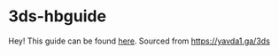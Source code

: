 # 3ds-hbguide

Hey! This guide can be found [here](https://3ds.skyybrew.xyz/#/). Sourced from https://yavda1.ga/3ds
